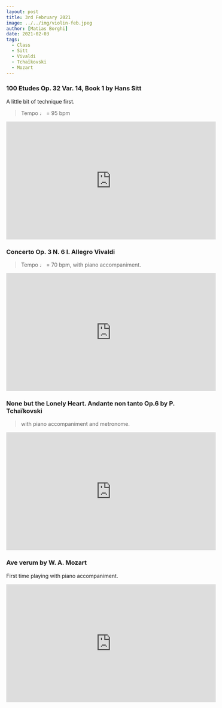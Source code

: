 ```yaml
---
layout: post
title: 3rd February 2021
image: ../../img/violin-feb.jpeg
author: [Matias Borghi]
date: 2021-02-03
tags:
  - Class
  - Sitt
  - Vivaldi
  - Tchaïkovski
  - Mozart
---
```



### 100 Etudes Op. 32 Var. 14, Book 1 by Hans Sitt

A little bit of technique first.

> Tempo ♩ = 95 bpm

<iframe width="560" height="315" src="https://www.youtube.com/embed/_ObzbKFk03M" frameborder="0" allow="accelerometer; autoplay; clipboard-write; encrypted-media; gyroscope; picture-in-picture" allowfullscreen></iframe>

### Concerto Op. 3 N. 6 I. Allegro Vivaldi

> Tempo ♩ = 70 bpm, with piano accompaniment.

<iframe width="560" height="315" src="https://www.youtube.com/embed/ygUQxhYiQlY" frameborder="0" allow="accelerometer; autoplay; clipboard-write; encrypted-media; gyroscope; picture-in-picture" allowfullscreen></iframe>

### None but the Lonely Heart. Andante non tanto Op.6 by P. Tchaïkovski

> with piano accompaniment and metronome.

<iframe width="560" height="315" src="https://www.youtube.com/embed/0KNbXAkLd40" frameborder="0" allow="accelerometer; autoplay; clipboard-write; encrypted-media; gyroscope; picture-in-picture" allowfullscreen></iframe>

### Ave verum by W. A. Mozart

First time playing with piano accompaniment.

<iframe width="560" height="315" src="https://www.youtube.com/embed/pSL6rEQukQE" frameborder="0" allow="accelerometer; autoplay; clipboard-write; encrypted-media; gyroscope; picture-in-picture" allowfullscreen></iframe>
